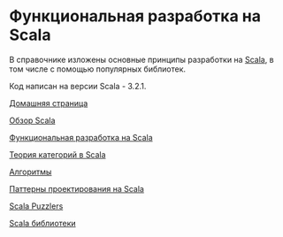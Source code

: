 # Функциональная разработка на Scala

В справочнике изложены основные принципы разработки на [Scala](https://docs.scala-lang.org/scala3/getting-started.html),
в том числе с помощью популярных библиотек.

Код написан на версии Scala - 3.2.1.

[Домашняя страница](https://scalabook.gitflic.space)

[Обзор Scala](https://scalabook.gitflic.space/scala/index)

[Функциональная разработка на Scala](https://scalabook.gitflic.space/fp/index)

[Теория категорий в Scala](https://scalabook.gitflic.space/typeclass/index)

[Алгоритмы](https://scalabook.gitflic.space/algorithms/index)

[Паттерны проектирования на Scala](https://scalabook.gitflic.space/patterns/index)

[Scala Puzzlers](https://scalabook.gitflic.space/puzzlers/index)

[Scala библиотеки](https://scalabook.gitflic.space/libs/index)
